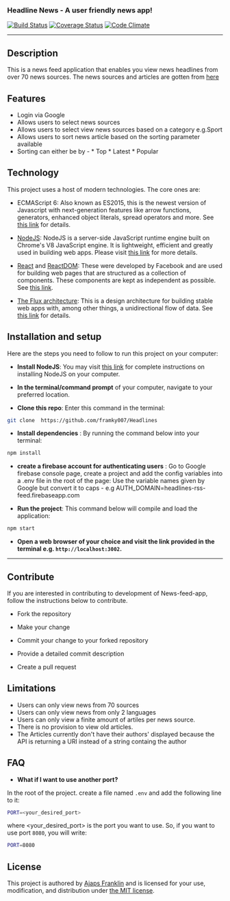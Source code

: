 ### Headline News - A user friendly news app!

[![Build Status](https://travis-ci.org/framky007/Headline-News-Feed.svg?branch=master)](https://travis-ci.org/framky007/Headline-News-Feed) 
[![Coverage Status](https://coveralls.io/repos/github/framky007/Headline-News-Feed/badge.svg?branch=develop)](https://coveralls.io/github/framky007/Headline-News-Feed?branch=develop)
[![Code Climate](https://codeclimate.com/github/framky007/Headline-News-Feed/badges/gpa.svg)](https://codeclimate.com/github/framky007/Headline-News-Feed) 

----
## Description

This is a news feed application that enables you view news headlines from over 70 news sources.
The news sources and articles are gotten from [here](https://newsapi.org)

## Features 
  *  Login via Google
  *  Allows users to select news sources
  *  Allows users to select view news sources based on a category e.g.Sport
  *  Allows users to sort news article based on the sorting parameter available
  *  Sorting can either be by -
    *  Top
    *  Latest
    *  Popular

## Technology

This project uses a host of modern technologies. The core ones are:

- ECMAScript 6: Also known as ES2015, this is the newest version of Javascript with next-generation features like arrow functions, generators, enhanced object literals, 
spread operators and more. See [this link](https://en.wikipedia.org/wiki/ECMAScript) for details.

- [NodeJS](https://nodejs.org): NodeJS is a server-side JavaScript runtime engine built 
on Chrome's V8 JavaScript engine. It is lightweight, efficient and greatly used in building web apps. Please visit [this link](https://nodejs.org) for more details.

- [React](https://facebook.github.io/react/) and [ReactDOM](https://facebook.github.io/react/docs/react-dom.html): 
These were developed by Facebook and are used for building web pages that are structured as a collection of components. These components are kept as independent as possible. See [this link](https://facebook.github.io/react/).

- [The Flux architecture](https://facebook.github.io/flux/): This is a design architecture for building stable web apps with, among other things, a unidirectional flow of data. See [this link](https://facebook.github.io/flux/) 
for details.


## Installation and setup

Here are the steps you need to follow to run this project on your computer:
- **Install NodeJS**: You may visit [this link](https://nodejs.org/en/download/) for complete 
instructions on installing NodeJS on your computer.

- **In the terminal/command prompt** of your computer, navigate to your preferred location.

- **Clone this repo**: Enter this command in the terminal:

``` bash
git clone  https://github.com/framky007/Headlines
```

- **Install dependencies** : By running the command below into your terminal:

``` bash
npm install
```

- **create a firebase account for authenticating users** : Go to Google firebase console page, create a project and add the config variables into a .env file in the root of the page:
Use the variable names given by Google but convert it to caps - e.g AUTH_DOMAIN=headlines-rss-feed.firebaseapp.com


- **Run the project**: This command below will compile and load the application:

``` bash
npm start
```

- **Open a web browser of your choice and visit the link provided in the terminal e.g. `http://localhost:3002`.**


----
## Contribute

If you are interested in contributing to development of News-feed-app, follow the instructions below to contribute.

- Fork the repository

- Make your change

- Commit your change to your forked repository 

- Provide a detailed commit description 

- Create a pull request

## Limitations

- Users can only view news from 70 sources
- Users can only view news from only 2 languages
- Users can only view a finite amount of artiles per news source.
- There is no provision to view old articles.
- The Articles currently don't have their authors' displayed because the API is returning a URl instead of a string containg the author

## FAQ

- **What if I want to use another port?**

In the root of the project. create a file named `.env` and add the following line to it:

``` bash
PORT=<your_desired_port>
```

where <your\_desired\_port> is the port you want to use. So, if you want to use port `8080`, you will write:

``` bash 
PORT=8080
```

## License
This project is authored by [Ajaps Franklin]() and is licensed 
for your use, modification, and distribution under [the MIT license](https://en.wikipedia.org/wiki/MIT_License).